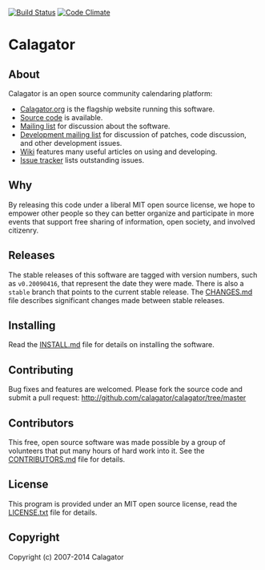 [![Build Status](https://secure.travis-ci.org/calagator/calagator.png)](http://travis-ci.org/calagator/calagator) [![Code Climate](https://codeclimate.com/github/calagator/calagator.png)](https://codeclimate.com/github/calagator/calagator)


Calagator
=========


About
-----

Calagator is an open source community calendaring platform:

  * [Calagator.org](http://calagator.org/) is the flagship website running this software.
  * [Source code](http://github.com/calagator/calagator/) is available.
  * [Mailing list](http://groups.google.com/group/pdx-tech-calendar/) for discussion about the software.
  * [Development mailing list](http://groups.google.com/group/calagator-development/) for discussion of patches, code discussion, and other development issues.
  * [Wiki](https://github.com/calagator/calagator/wiki) features many useful articles on using and developing.
  * [Issue tracker](https://github.com/calagator/calagator/issues?state=open) lists outstanding issues.


Why
---

By releasing this code under a liberal MIT open source license, we hope to empower other people so they can better organize and participate in more events that support free sharing of information, open society, and involved citizenry.


Releases
--------

The stable releases of this software are tagged with version numbers, such as `v0.20090416`, that represent the date they were made. There is also a `stable` branch that points to the current stable release. The [CHANGES.md](http://github.com/calagator/calagator/blob/master/CHANGES.md) file describes significant changes made between stable releases.


Installing
----------

Read the [INSTALL.md](http://github.com/calagator/calagator/blob/master/INSTALL.md) file for details on installing the software.


Contributing
------------

Bug fixes and features are welcomed. Please fork the source code and submit a pull request: <http://github.com/calagator/calagator/tree/master>


Contributors
------------

This free, open source software was made possible by a group of volunteers that put many hours of hard work into it. See the [CONTRIBUTORS.md](http://github.com/calagator/calagator/blob/master/CONTRIBUTORS.md) file for details.


License
-------

This program is provided under an MIT open source license, read the [LICENSE.txt](http://github.com/calagator/calagator/blob/master/LICENSE.txt) file for details.


Copyright
---------

Copyright (c) 2007-2014 Calagator
